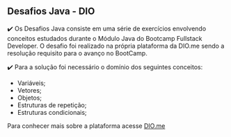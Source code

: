 ## Desafios Java - DIO

✔️ Os Desafios Java consiste em uma série de exercícios envolvendo conceitos 
estudados durante o Módulo Java do Bootcamp Fullstack Developer. O desafio foi 
realizado na própria plataforma da DIO.me sendo a resolução requisito para o avanço no BootCamp.

✔️ Para a solução foi necessário o domínio dos seguintes conceitos:

- Variáveis;
- Vetores;
- Objetos;
- Estruturas de repetição;
- Estruturas condicionais;

Para conhecer mais sobre a plataforma acesse [DIO.me](https://web.dio.me/home)